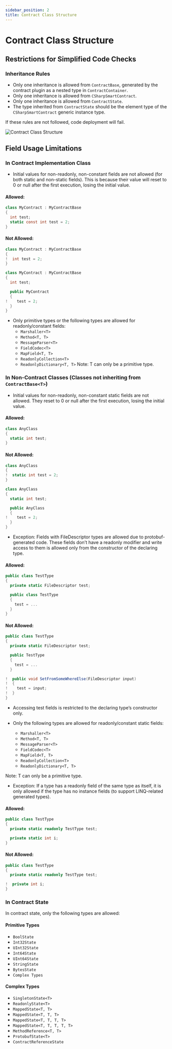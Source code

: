```yaml
---
sidebar_position: 2
title: Contract Class Structure
---
```


# Contract Class Structure

## Restrictions for Simplified Code Checks

### Inheritance Rules
- Only one inheritance is allowed from `ContractBase`, generated by the contract plugin as a nested type in `ContractContainer`.
- Only one inheritance is allowed from `CSharpSmartContract`.
- Only one inheritance is allowed from `ContractState`.
- The type inherited from `ContractState` should be the element type of the `CSharpSmartContract` generic instance type.

If these rules are not followed, code deployment will fail.

![Contract Class Structure](/img/contract-class-structure.webp)

## Field Usage Limitations

### In Contract Implementation Class
- Initial values for non-readonly, non-constant fields are not allowed (for both static and non-static fields). This is because their value will reset to 0 or null after the first execution, losing the initial value.

#### Allowed:
```cs
class MyContract : MyContractBase
{
  int test;
  static const int test = 2;
}
```

#### Not Allowed:
```cs
class MyContract : MyContractBase
{
!  int test = 2;
}
```

```cs
class MyContract : MyContractBase
{
  int test;

  public MyContract
  {
!    test = 2;
  }
}
```

- Only primitive types or the following types are allowed for readonly/constant fields:
    - `Marshaller<T>`
    - `Method<T, T>`
    - `MessageParser<T>`
    - `FieldCodec<T>`
    - `MapField<T, T>`
    - `ReadonlyCollection<T>`
    - `ReadonlyDictionary<T, T>`
Note: T can only be a primitive type.

### In Non-Contract Classes (Classes not inheriting from `ContractBase<T>`)
- Initial values for non-readonly, non-constant static fields are not allowed. They reset to 0 or null after the first execution, losing the initial value.

#### Allowed:
```cs
class AnyClass
{
  static int test;
}
```

#### Not Allowed:
```cs
class AnyClass
{
!  static int test = 2;
}
```

```cs
class AnyClass
{
  static int test;

  public AnyClass
  {
!    test = 2;
  }
}
```

- Exception: Fields with FileDescriptor types are allowed due to protobuf-generated code. These fields don’t have a readonly modifier and write access to them is allowed only from the constructor of the declaring type.

#### Allowed:
```cs
public class TestType
{
  private static FileDescriptor test;

  public class TestType
  {
    test = ...
  }
}
```

#### Not Allowed:
```cs
public class TestType
{
  private static FileDescriptor test;

  public TestType
  {
    test = ...
  }

!  public void SetFromSomeWhereElse(FileDescriptor input)
!  {
!    test = input;
!  }
}
```

- Accessing test fields is restricted to the declaring type’s constructor only.

- Only the following types are allowed for readonly/constant static fields:
    - `Marshaller<T>`
    - `Method<T, T>`
    - `MessageParser<T>`
    - `FieldCodec<T>`
    - `MapField<T, T>`
    - `ReadonlyCollection<T>`
    - `ReadonlyDictionary<T, T>`

Note: T can only be a primitive type.

- Exception: If a type has a readonly field of the same type as itself, it is only allowed if the type has no instance fields (to support LINQ-related generated types).

#### Allowed:
```cs
public class TestType
{
  private static readonly TestType test;

  private static int i;
}
```

#### Not Allowed:
```cs
public class TestType
{
  private static readonly TestType test;

!  private int i;
}
```

### In Contract State
In contract state, only the following types are allowed:

#### Primitive Types
- `BoolState`
- `Int32State`
- `UInt32State`
- `Int64State`
- `UInt64State`
- `StringState`
- `BytesState`
- `Complex Types`

#### Complex Types
- `SingletonState<T>`
- `ReadonlyState<T>`
- `MappedState<T, T>`
- `MappedState<T, T, T>`
- `MappedState<T, T, T, T>`
- `MappedState<T, T, T, T, T>`
- `MethodReference<T, T>`
- `ProtobufState<T>`
- `ContractReferenceState`